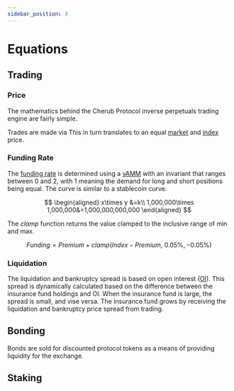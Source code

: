 ```yaml
---
sidebar_position: 3
---
```


# Equations

## Trading

### Price

The mathematics behind the Cherub Protocol inverse perpetuals trading engine are fairly simple.

Trades are made via  This in turn translates to an equal [market](/docs/about/terminology#market-price) and [index](/docs/about/terminology#index-price) price.

### Funding Rate

The [funding rate](/docs/about/terminology#funding-rate) is determined using a [vAMM](/docs/about/terminology#virtual-automated-market-maker-vamm) with an invariant that ranges between $0$ and $2$, with $1$ meaning the demand for long and short positions being equal. The curve is similar to a stablecoin curve.

$$
\begin{aligned}
x\times y &=k\\
1,000,000\times 1,000,000&=1,000,000,000,000
\end{aligned}
$$

The $clamp$ function returns the value clamped to the inclusive range of min and max.

$$
Funding = Premium + clamp(Index - Premium,\ 0.05\%, -0.05\%)
$$

### Liquidation

The liquidation and bankruptcy spread is based on open interest ([OI](/docs/about/terminology#open-interest-oi)). This spread is dynamically calculated based on the difference between the insurance fund holdings and OI. When the insurance fund is large, the spread is small, and vise versa. The insurance fund grows by receiving the liquidation and bankruptcy price spread from trading.

## Bonding

Bonds are sold for discounted protocol tokens as a means of providing liquidity for the exchange. 

## Staking
